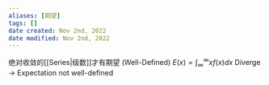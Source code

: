 ```yaml
---
aliases: [期望]
tags: []
date created: Nov 2nd, 2022
date modified: Nov 2nd, 2022
---
```

绝对收敛的[[Series|级数]]才有期望 (Well-Defined)
$E(x) = \int^{\infty}_{\infty}xf(x)dx$
Diverge -> Expectation not well-defined